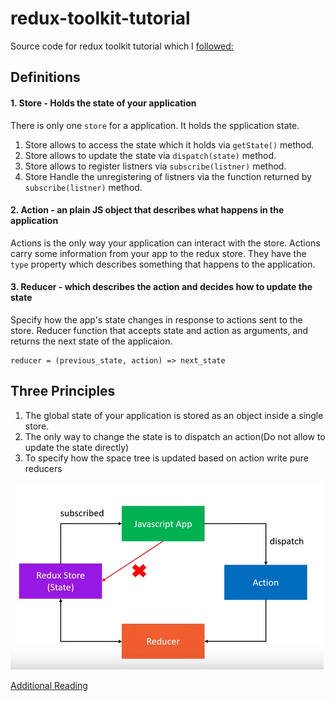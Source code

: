# redux-toolkit-tutorial

Source code for redux toolkit tutorial which I [followed:](https://www.youtube.com/watch?v=0awA5Uw6SJE&list=PLC3y8-rFHvwiaOAuTtVXittwybYIorRB3)

## Definitions

#### 1. Store - Holds the state of your application

There is only one `store` for a application. It holds the spplication state.

1. Store allows to access the state which it holds via `getState()` method.
2. Store allows to update the state via `dispatch(state)` method.
3. Store allows to register listners via `subscribe(listner)` method.
4. Store Handle the unregistering of listners via the function returned by `subscribe(listner)` method.

#### 2. Action - an plain JS object that describes what happens in the application

Actions is the only way your application can interact with the store. Actions carry some information from your app to the redux store. They have the `type` property which describes something that happens to the application.

#### 3. Reducer - which describes the action and decides how to update the state

Specify how the app's state changes in response to actions sent to the store. Reducer function that accepts state and action as arguments, and returns the next state of the applicaion.

```
reducer = (previous_state, action) => next_state
```

## Three Principles

1. The global state of your application is stored as an object inside a single store.
2. The only way to change the state is to dispatch an action(Do not allow to update the state directly)
3. To specify how the space tree is updated based on action write pure reducers

![Three principle's overview](./img//img_1.png)

[Additional Reading](https://www.knowledgehut.com/blog/web-development/redux-toolkit)
